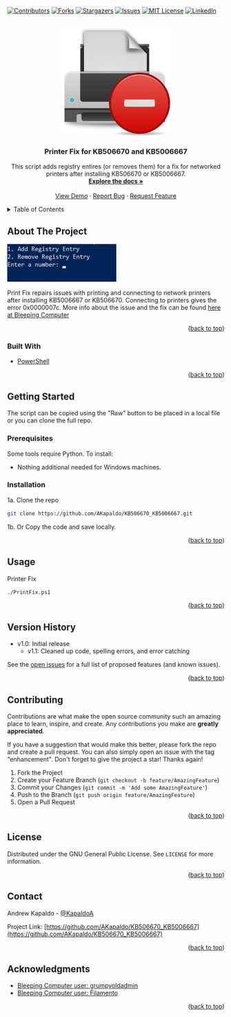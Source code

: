 <div id="top"></div>
<!--
*** Thanks for checking out the Best-README-Template. If you have a suggestion
*** that would make this better, please fork the repo and create a pull request
*** or simply open an issue with the tag "enhancement".
*** Don't forget to give the project a star!
*** Thanks again! Now go create something AMAZING! :D
-->



<!-- PROJECT SHIELDS -->
<!--
*** I'm using markdown "reference style" links for readability.
*** Reference links are enclosed in brackets [ ] instead of parentheses ( ).
*** See the bottom of this document for the declaration of the reference variables
*** for contributors-url, forks-url, etc. This is an optional, concise syntax you may use.
*** https://www.markdownguide.org/basic-syntax/#reference-style-links
-->
[![Contributors][contributors-shield]][contributors-url]
[![Forks][forks-shield]][forks-url]
[![Stargazers][stars-shield]][stars-url]
[![Issues][issues-shield]][issues-url]
[![MIT License][license-shield]][license-url]
[![LinkedIn][linkedin-shield]][linkedin-url]



<!-- PROJECT LOGO -->
<br />
<div align="center">
  <a href="https://github.com/AKapaldo/KB506670_KB5006667">
    <img src="images/printer.png" height="250px" alt="Logo">
  </a>

<h3 align="center">Printer Fix for KB506670 and KB5006667</h3>

  <p align="center">
    This script adds registry entires (or removes them) for a fix for networked printers after installing KB506670 or KB5006667.
    <br />
    <a href="https://github.com/AKapaldo/KB506670_KB5006667"><strong>Explore the docs »</strong></a>
    <br />
    <br />
    <a href="https://github.com/AKapaldo/KB506670_KB5006667">View Demo</a>
    ·
    <a href="https://github.com/AKapaldo/KB506670_KB5006667/issues">Report Bug</a>
    ·
    <a href="https://github.com/AKapaldo/KB506670_KB5006667/issues">Request Feature</a>
  </p>
</div>



<!-- TABLE OF CONTENTS -->
<details>
  <summary>Table of Contents</summary>
  <ol>
    <li>
      <a href="#about-the-project">About The Project</a>
      <ul>
        <li><a href="#built-with">Built With</a></li>
      </ul>
    </li>
    <li>
      <a href="#getting-started">Getting Started</a>
      <ul>
        <li><a href="#prerequisites">Prerequisites</a></li>
        <li><a href="#installation">Installation</a></li>
      </ul>
    </li>
    <li><a href="#usage">Usage</a></li>
    <li><a href="#version-history">Version History</a></li>
    <li><a href="#license">License</a></li>
    <li><a href="#contact">Contact</a></li>
  </ol>
</details>



<!-- ABOUT THE PROJECT -->
## About The Project

[![Print Fix Screen Shot][PrintFix-screenshot]](https://github.com/AKapaldo/KB506670_KB5006667/blob/main/PrintFix.ps1)

Print Fix repairs issues with printing and connecting to network printers after installing KB5006667 or KB506670. Connecting to printers gives the error 0x0000007c. More info about the issue and the fix can be found <a href="https://www.bleepingcomputer.com/news/microsoft/how-to-fix-the-windows-0x0000007c-network-printing-error/">here at Bleeping Computer</a>

<p align="right">(<a href="#top">back to top</a>)</p>



### Built With

* [PowerShell](https://docs.microsoft.com/en-us/powershell/)



<p align="right">(<a href="#top">back to top</a>)</p>



<!-- GETTING STARTED -->
## Getting Started

The script can be copied using the "Raw" button to be placed in a local file or you can clone the full repo.

### Prerequisites

Some tools require Python. To install:
* Nothing additional needed for Windows machines.

### Installation


1a. Clone the repo
   ```sh
   git clone https://github.com/AKapaldo/KB506670_KB5006667.git
   ```
1b. Or Copy the code and save locally.
 

<p align="right">(<a href="#top">back to top</a>)</p>



<!-- USAGE EXAMPLES -->
## Usage

Printer Fix
```sh
./PrintFix.ps1
```

<p align="right">(<a href="#top">back to top</a>)</p>



<!-- VERSION -->
## Version History

- v1.0: Initial release
    - v1.1: Cleaned up code, spelling errors, and error catching


See the [open issues](https://github.com/AKapaldo/KB506670_KB5006667/issues) for a full list of proposed features (and known issues).

<p align="right">(<a href="#top">back to top</a>)</p>




## Contributing

Contributions are what make the open source community such an amazing place to learn, inspire, and create. Any contributions you make are **greatly appreciated**.

If you have a suggestion that would make this better, please fork the repo and create a pull request. You can also simply open an issue with the tag "enhancement".
Don't forget to give the project a star! Thanks again!

1. Fork the Project
2. Create your Feature Branch (`git checkout -b feature/AmazingFeature`)
3. Commit your Changes (`git commit -m 'Add some AmazingFeature'`)
4. Push to the Branch (`git push origin feature/AmazingFeature`)
5. Open a Pull Request

<p align="right">(<a href="#top">back to top</a>)</p>



<!-- LICENSE -->
## License

Distributed under the GNU General Public License. See `LICENSE` for more information.

<p align="right">(<a href="#top">back to top</a>)</p>



<!-- CONTACT -->
## Contact

Andrew Kapaldo - [@KapaldoA](https://twitter.com/kapaldoa)

Project Link: [https://github.com/AKapaldo/KB506670_KB5006667](https://github.com/AKapaldo/KB506670_KB5006667)

<p align="right">(<a href="#top">back to top</a>)</p>



## Acknowledgments

* [Bleeping Computer user: grumpyoldadmin](https://www.bleepingcomputer.com/forums/t/759880/kb5006670-network-printer-problems-again-this-month/page-19)
* [Bleeping Computer user: Filamento](https://www.bleepingcomputer.com/forums/t/759880/kb5006670-network-printer-problems-again-this-month/page-23)


<p align="right">(<a href="#top">back to top</a>)</p>



<!-- MARKDOWN LINKS & IMAGES -->
<!-- https://www.markdownguide.org/basic-syntax/#reference-style-links -->
[contributors-shield]: https://img.shields.io/github/contributors/AKapaldo/KB506670_KB5006667.svg?style=for-the-badge
[contributors-url]: https://github.com/AKapaldo/KB506670_KB5006667/graphs/contributors
[forks-shield]: https://img.shields.io/github/forks/AKapaldo/KB506670_KB5006667.svg?style=for-the-badge
[forks-url]: https://github.com/AKapaldo/KB506670_KB5006667/network/members
[stars-shield]: https://img.shields.io/github/stars/AKapaldo/KB506670_KB5006667.svg?style=for-the-badge
[stars-url]: https://github.com/AKapaldo/KB506670_KB5006667/stargazers
[issues-shield]: https://img.shields.io/github/issues/AKapaldo/KB506670_KB5006667.svg?style=for-the-badge
[issues-url]: https://github.com/AKapaldo/KB506670_KB5006667/issues
[license-shield]: https://img.shields.io/github/license/AKapaldo/KB506670_KB5006667.svg?style=for-the-badge
[license-url]: https://github.com/AKapaldo/KB506670_KB5006667/blob/master/LICENSE
[linkedin-shield]: https://img.shields.io/badge/-LinkedIn-black.svg?style=for-the-badge&logo=linkedin&colorB=555
[linkedin-url]: https://linkedin.com/in/andrew-kapaldo
[PrintFix-screenshot]: images/PrintFix.png
